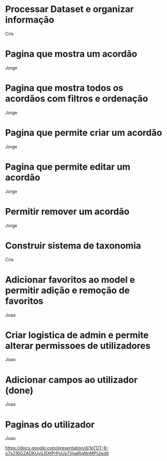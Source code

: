 
# Processar Dataset e organizar informação
Cris

# Pagina que mostra um acordão
Jorge

# Pagina que mostra todos os acordãos com filtros e ordenação
Jorge

# Pagina que permite criar um acordão
Jorge

# Pagina que permite editar um acordão
Jorge

# Permitir remover um acordão
Jorge

# Construir sistema de taxonomia
Cris

# Adicionar favoritos ao model e permitir adição e remoção de favoritos
Joao

# Criar logistica de admin e permite alterar permissoes de utilizadores
Joao

# Adicionar campos ao utilizador (done)
Joao

# Paginas do utilizador
Joao

https://docs.google.com/presentation/d/1pTDT-6-o7x216G2ADKUyiLRXtPrPoUs7VqaRjqNnMPU/edit
